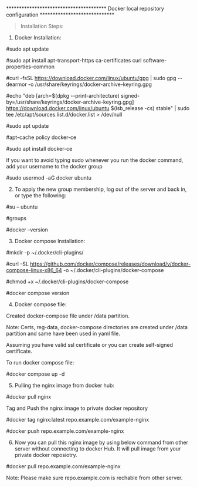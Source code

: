 *************************************** Docker local repository configuration *****************************

> Installation Steps:

1. Docker Installation:

#sudo apt update

#sudo apt install apt-transport-https ca-certificates curl software-properties-common

#curl -fsSL https://download.docker.com/linux/ubuntu/gpg | sudo gpg --dearmor -o /usr/share/keyrings/docker-archive-keyring.gpg

#echo "deb [arch=$(dpkg --print-architecture) signed-by=/usr/share/keyrings/docker-archive-keyring.gpg] https://download.docker.com/linux/ubuntu $(lsb_release -cs) stable" | sudo tee /etc/apt/sources.list.d/docker.list > /dev/null

#sudo apt update

#apt-cache policy docker-ce

#sudo apt install docker-ce

If you want to avoid typing sudo whenever you run the docker command, add your username to the docker group

#sudo usermod -aG docker ubuntu




2. To apply the new group membership, log out of the server and back in, or type the following:

#su – ubuntu

#groups

#docker –version


3. Docker compose Installation:

#mkdir -p ~/.docker/cli-plugins/

#curl -SL https://github.com/docker/compose/releases/download/v/docker-compose-linux-x86_64 -o ~/.docker/cli-plugins/docker-compose

#chmod +x ~/.docker/cli-plugins/docker-compose

#docker compose version


4. Docker compose file:

Created docker-compose file under /data partition.

Note: Certs, reg-data, docker-compose directories are created under /data partition and same have been used in yaml file.

Assuming you have valid ssl certificate or you can create self-signed certificate.

To run docker compose file:

#docker compose up -d


5. Pulling the nginx image from docker hub:

#docker pull nginx

Tag and Push the nginx image to private docker repository

#docker tag nginx:latest repo.example.com/example-nginx

#docker push repo.example.com/example-nginx

       

6. Now you can pull this nginx image by using below command from other server without connecting to docker Hub. It will pull image from your private docker reposiotry.

#docker pull repo.example.com/example-nginx

Note: Please make sure repo.example.com is rechable from other server.
